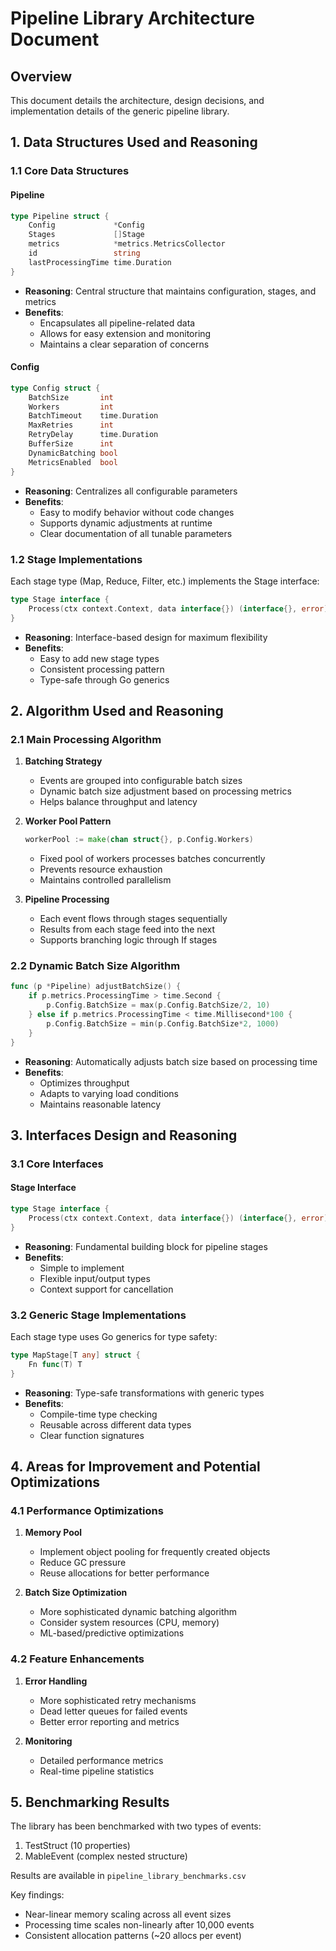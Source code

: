 # Pipeline Library Architecture Document

## Overview
This document details the architecture, design decisions, and implementation details of the generic pipeline library.

## 1. Data Structures Used and Reasoning

### 1.1 Core Data Structures

#### Pipeline
```go
type Pipeline struct {
	Config             *Config
	Stages             []Stage
	metrics            *metrics.MetricsCollector
	id                 string
	lastProcessingTime time.Duration
}
```
- **Reasoning**: Central structure that maintains configuration, stages, and metrics
- **Benefits**: 
  - Encapsulates all pipeline-related data
  - Allows for easy extension and monitoring
  - Maintains a clear separation of concerns

#### Config
```go
type Config struct {
	BatchSize       int
	Workers         int
	BatchTimeout    time.Duration
	MaxRetries      int
	RetryDelay      time.Duration
	BufferSize      int
	DynamicBatching bool
	MetricsEnabled  bool
}
```
- **Reasoning**: Centralizes all configurable parameters
- **Benefits**:
  - Easy to modify behavior without code changes
  - Supports dynamic adjustments at runtime
  - Clear documentation of all tunable parameters

### 1.2 Stage Implementations

Each stage type (Map, Reduce, Filter, etc.) implements the Stage interface:
```go
type Stage interface {
    Process(ctx context.Context, data interface{}) (interface{}, error)
}
```

- **Reasoning**: Interface-based design for maximum flexibility
- **Benefits**:
  - Easy to add new stage types
  - Consistent processing pattern
  - Type-safe through Go generics

## 2. Algorithm Used and Reasoning

### 2.1 Main Processing Algorithm

1. **Batching Strategy**
   - Events are grouped into configurable batch sizes
   - Dynamic batch size adjustment based on processing metrics
   - Helps balance throughput and latency

2. **Worker Pool Pattern**
   ```go
   workerPool := make(chan struct{}, p.Config.Workers)
   ```
   - Fixed pool of workers processes batches concurrently
   - Prevents resource exhaustion
   - Maintains controlled parallelism

3. **Pipeline Processing**
   - Each event flows through stages sequentially
   - Results from each stage feed into the next
   - Supports branching logic through If stages

### 2.2 Dynamic Batch Size Algorithm
```go
func (p *Pipeline) adjustBatchSize() {
    if p.metrics.ProcessingTime > time.Second {
        p.Config.BatchSize = max(p.Config.BatchSize/2, 10)
    } else if p.metrics.ProcessingTime < time.Millisecond*100 {
        p.Config.BatchSize = min(p.Config.BatchSize*2, 1000)
    }
}
```
- **Reasoning**: Automatically adjusts batch size based on processing time
- **Benefits**:
  - Optimizes throughput
  - Adapts to varying load conditions
  - Maintains reasonable latency

## 3. Interfaces Design and Reasoning

### 3.1 Core Interfaces

#### Stage Interface
```go
type Stage interface {
    Process(ctx context.Context, data interface{}) (interface{}, error)
}
```
- **Reasoning**: Fundamental building block for pipeline stages
- **Benefits**:
  - Simple to implement
  - Flexible input/output types
  - Context support for cancellation

### 3.2 Generic Stage Implementations

Each stage type uses Go generics for type safety:
```go
type MapStage[T any] struct {
    Fn func(T) T
}
```
- **Reasoning**: Type-safe transformations with generic types
- **Benefits**:
  - Compile-time type checking
  - Reusable across different data types
  - Clear function signatures

## 4. Areas for Improvement and Potential Optimizations

### 4.1 Performance Optimizations
1. **Memory Pool**
   - Implement object pooling for frequently created objects
   - Reduce GC pressure
   - Reuse allocations for better performance

2. **Batch Size Optimization**
   - More sophisticated dynamic batching algorithm
   - Consider system resources (CPU, memory)
   - ML-based/predictive optimizations

### 4.2 Feature Enhancements
1. **Error Handling**
   - More sophisticated retry mechanisms
   - Dead letter queues for failed events
   - Better error reporting and metrics

2. **Monitoring**
   - Detailed performance metrics
   - Real-time pipeline statistics

## 5. Benchmarking Results

The library has been benchmarked with two types of events:
1. TestStruct (10 properties)
2. MableEvent (complex nested structure)

Results are available in `pipeline_library_benchmarks.csv`

Key findings:
- Near-linear memory scaling across all event sizes
- Processing time scales non-linearly after 10,000 events
- Consistent allocation patterns (~20 allocs per event)

